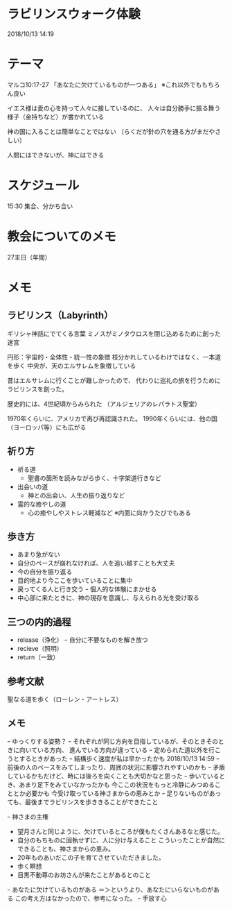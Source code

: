 ﻿# ラビリンスウォーク体験
2018/10/13 14:19

# テーマ
マルコ10:17-27
「あなたに欠けているものが一つある」
※これ以外でももちろん良い

イエス様は愛の心を持って人々に接しているのに、
人々は自分勝手に振る舞う様子（金持ちなど）が書かれている

神の国に入ることは簡単なことではない
（らくだが針の穴を通る方がまだやさしい）

人間にはできないが、神にはできる

# スケジュール
15:30
集合、分かち合い

# 教会についてのメモ
27主日（年間）

# メモ
## ラビリンス（Labyrinth）
ギリシャ神話にでてくる言葉
ミノスがミノタウロスを閉じ込めるために創った迷宮

円形：宇宙的・全体性・統一性の象徴
枝分かれしているわけではなく、一本道を歩く
中央が、天のエルサレムを象徴している

昔はエルサレムに行くことが難しかったので、
代わりに巡礼の旅を行うためにラビリンスを創った。

歴史的には、4世紀頃からみられた
（アルジェリアのレパラトス聖堂）

1970年くらいに、アメリカで再び再認識された。
1990年くらいには、他の国（ヨーロッパ等）にも広がる

## 祈り方
- 祈る道
  - 聖書の箇所を読みながら歩く、十字架道行きなど
- 出会いの道
  - 神との出会い、人生の振り返りなど
- 霊的な癒やしの道
  - 心の癒やしやストレス軽減など
※内面に向かうたびでもある

## 歩き方
- あまり急がない
- 自分のペースが崩れなければ、人を追い越すことも大丈夫
- 今の自分を振り返る
- 目的地より今ここを歩いていることに集中
- 戻ってくる人と行き交う
ｰ 個人的な体験にまかせる
- 中心部に来たときに、神の現存を意識し、与えられる光を受け取る

## 三つの内的過程
- release（浄化）
  ｰ 自分に不要なものを解き放つ
- recieve（照明）
- return（一致）

## 参考文献
聖なる道を歩く（ローレン・アートレス）

## メモ
ｰ ゆっくりする姿勢？
ｰ それぞれが同じ方向を目指しているが、そのときそのときに向いている方向、
進んでいる方向が違っている
ｰ 定められた道以外を行こうとするときがあった
ｰ 結構歩く速度が私は早かったかも
2018/10/13 14:59
ｰ 前後の人のペースをみてしまったり、周囲の状況に影響されやすいのかも
ｰ 矛盾しているかもだけど、時には後ろを向くことも大切かなと思った
ｰ 歩いているとき、あまり足下をみていなかったかも
今ここの状況をもっと冷静にみつめることとか必要かも
今受け取っている神さまからの恵みとか
ｰ 足りないものがあっても、最後までラビリンスを歩ききることができたこと

ｰ 神さまの主権
- 望月さんと同じように、欠けているところが僕もたくさんあるなと感じた。
- 自分のもちものに固執せずに、人に分け与えること
こういったことが自然にできることも、神さまからの恵み。
- 20年ものあいだこの子を育てさせていただきました。
- 歩く瞑想
- 目黒不動尊のお坊さんが来たことがあるとのこと

ｰ あなたに欠けているものがある
＝＞というより、あなたにいらないものがある
この考え方はなかったので、参考になった。
ｰ 手放す心